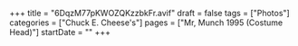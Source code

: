+++
title = "6DqzM77pKWOZQKzzbkFr.avif"
draft = false
tags = ["Photos"]
categories = ["Chuck E. Cheese's"]
pages = ["Mr, Munch 1995 (Costume Head)"]
startDate = ""
+++

